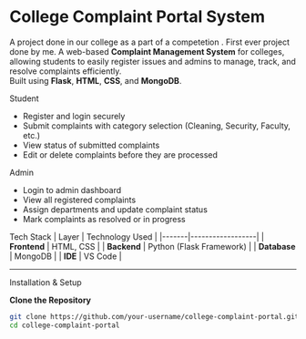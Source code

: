 # College Complaint Portal System
A project done in our college as a part of a competetion . First ever project done by me.
A web-based **Complaint Management System** for colleges, allowing students to easily register issues and admins to manage, track, and resolve complaints efficiently.  
Built using **Flask**, **HTML**, **CSS**, and **MongoDB**.

Student
- Register and login securely  
- Submit complaints with category selection (Cleaning, Security, Faculty, etc.)  
- View status of submitted complaints  
- Edit or delete complaints before they are processed  

Admin
- Login to admin dashboard  
- View all registered complaints  
- Assign departments and update complaint status  
- Mark complaints as resolved or in progress

Tech Stack
| Layer | Technology Used |
|-------|------------------|
| **Frontend** | HTML, CSS |
| **Backend** | Python (Flask Framework) |
| **Database** | MongoDB |
| **IDE** | VS Code |

---

Installation & Setup

**Clone the Repository**
   ```bash
   git clone https://github.com/your-username/college-complaint-portal.git
   cd college-complaint-portal

